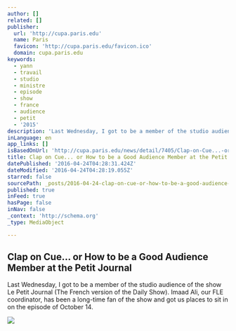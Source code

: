 ```yaml
---
author: []
related: []
publisher:
  url: 'http://cupa.paris.edu'
  name: Paris
  favicon: 'http://cupa.paris.edu/favicon.ico'
  domain: cupa.paris.edu
keywords:
  - yann
  - travail
  - studio
  - ministre
  - episode
  - show
  - france
  - audience
  - petit
  - '2015'
description: 'Last Wednesday, I got to be a member of the studio audience of the show Le Petit Journal (The French version of the Daily Show). Imaad Ali, our FLE coordinator, has been a long-time fan of the show and got us places to sit in on the episode of October 14.'
inLanguage: en
app_links: []
isBasedOnUrl: 'http://cupa.paris.edu/news/detail/7405/Clap-on-Cue...-or-How-to-be-a-Good-Audience-Member-at-the-Petit-Journal'
title: Clap on Cue... or How to be a Good Audience Member at the Petit Journal
datePublished: '2016-04-24T04:28:31.424Z'
dateModified: '2016-04-24T04:28:19.055Z'
starred: false
sourcePath: _posts/2016-04-24-clap-on-cue-or-how-to-be-a-good-audience-member-at-the-pe.md
published: true
inFeed: true
hasPage: false
inNav: false
_context: 'http://schema.org'
_type: MediaObject

---
```

<article style=""><h1>Clap on Cue... or How to be a Good Audience Member at the Petit Journal</h1><p>Last Wednesday, I got to be a member of the studio audience of the show Le Petit Journal (The French version of the Daily Show). Imaad Ali, our FLE coordinator, has been a long-time fan of the show and got us places to sit in on the episode of October 14.</p><img src="http://cupa.paris.edu/uploads/large/Petit_Journal-CUPA_2-1445615770.png" /></article>